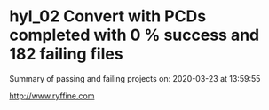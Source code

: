 # hyl_02 Convert with PCDs completed with 0 % success and 182 failing files

Summary of passing and failing projects on: 2020-03-23 at 13:59:55

http://www.ryffine.com
